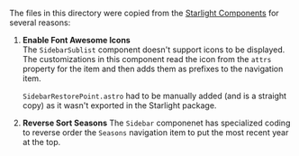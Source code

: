 The files in this directory were copied from the
[Starlight Components](https://github.com/withastro/starlight/tree/main/packages/starlight/components) for
several reasons:

1. **Enable Font Awesome Icons**\
   The `SidebarSublist` component doesn't support icons to be displayed. The customizations in this component
   read the icon from the `attrs` property for the item and then adds them as prefixes to the navigation
   item.

   `SidebarRestorePoint.astro` had to be manually added (and is a straight copy) as it wasn't exported in the
   Starlight package.

2. **Reverse Sort Seasons**
   The `Sidebar` componenet has specialized coding to reverse order the `Seasons` navigation item to put the
   most recent year at the top.